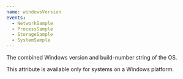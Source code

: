 ```yaml
---
name: windowsVersion
events:
  - NetworkSample
  - ProcessSample
  - StorageSample
  - SystemSample
---
```


The combined Windows version and build-number string of the OS.

This attribute is available only for systems on a Windows platform.